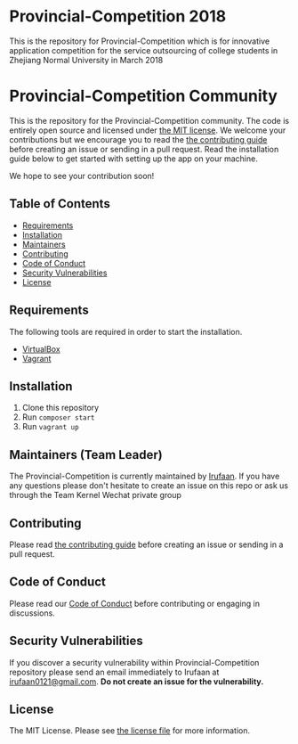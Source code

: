 
# Provincial-Competition 2018
This is the repository for Provincial-Competition which is for innovative application competition for the service outsourcing of college students in Zhejiang Normal University in March 2018


# Provincial-Competition Community

This is the repository for the Provincial-Competition community. The code is entirely open source and licensed under [the MIT license](LICENSE). We welcome your contributions but we encourage you to read the [the contributing guide](contributing.md) before creating an issue or sending in a pull request. Read the installation guide below to get started with setting up the app on your machine.

We hope to see your contribution soon!

## Table of Contents

- [Requirements](#requirements)
- [Installation](#installation)
- [Maintainers](#maintainers)
- [Contributing](#contributing)
- [Code of Conduct](#code-of-conduct)
- [Security Vulnerabilities](#security-vulnerabilities)
- [License](LICENSE)

## Requirements

The following tools are required in order to start the installation.

- [VirtualBox](https://www.virtualbox.org/)
- [Vagrant](https://www.vagrantup.com/)

## Installation


1. Clone this repository
2. Run `composer start`
4. Run `vagrant up`




## Maintainers (Team Leader)

The Provincial-Competition is currently maintained by [Irufaan](https://github.com/irufaan). If you have any questions please don't hesitate to create an issue on this repo or ask us through the Team Kernel Wechat private group

## Contributing

Please read [the contributing guide](contributing.md) before creating an issue or sending in a pull request.

## Code of Conduct

Please read our [Code of Conduct](code_of_conduct.md) before contributing or engaging in discussions.

## Security Vulnerabilities

If you discover a security vulnerability within Provincial-Competition repository please send an email immediately to Irufaan at [irufaan0121@gmail.com](mailto:irufaan0121@gmail.com). **Do not create an issue for the vulnerability.**

## License

The MIT License. Please see [the license file](LICENSE) for more information.

